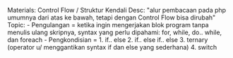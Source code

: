 Materials: Control Flow / Struktur Kendali
Desc: "alur pembacaan pada php umumnya dari atas ke bawah, tetapi dengan Control Flow bisa dirubah"
Topic: 
    - Pengulangan =
        ketika ingin mengerjakan blok program tanpa menulis ulang skripnya, syntax yang perlu dipahami: for, while, do.. while, dan foreach
    - Pengkondisian =
        1. if.. else
        2. if.. else if.. else
        3. ternary (operator u/ menggantikan syntax if dan else yang sederhana)
        4. switch